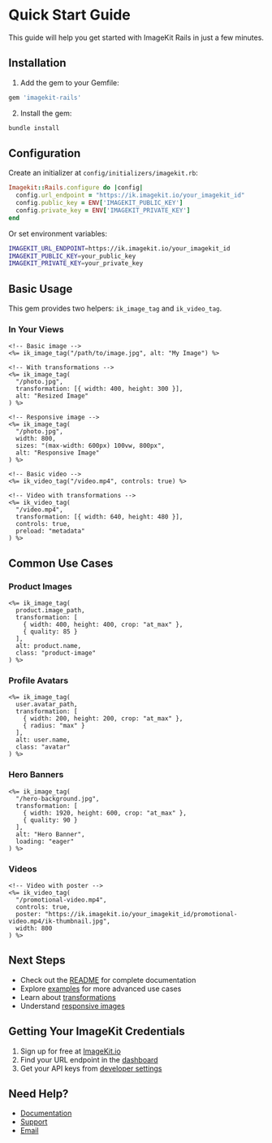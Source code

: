 # Quick Start Guide

This guide will help you get started with ImageKit Rails in just a few minutes.

## Installation

1. Add the gem to your Gemfile:

```ruby
gem 'imagekit-rails'
```

2. Install the gem:

```bash
bundle install
```

## Configuration

Create an initializer at `config/initializers/imagekit.rb`:

```ruby
Imagekit::Rails.configure do |config|
  config.url_endpoint = "https://ik.imagekit.io/your_imagekit_id"
  config.public_key = ENV['IMAGEKIT_PUBLIC_KEY']
  config.private_key = ENV['IMAGEKIT_PRIVATE_KEY']
end
```

Or set environment variables:

```bash
IMAGEKIT_URL_ENDPOINT=https://ik.imagekit.io/your_imagekit_id
IMAGEKIT_PUBLIC_KEY=your_public_key
IMAGEKIT_PRIVATE_KEY=your_private_key
```

## Basic Usage

This gem provides two helpers: `ik_image_tag` and `ik_video_tag`.

### In Your Views

```erb
<!-- Basic image -->
<%= ik_image_tag("/path/to/image.jpg", alt: "My Image") %>

<!-- With transformations -->
<%= ik_image_tag(
  "/photo.jpg",
  transformation: [{ width: 400, height: 300 }],
  alt: "Resized Image"
) %>

<!-- Responsive image -->
<%= ik_image_tag(
  "/photo.jpg",
  width: 800,
  sizes: "(max-width: 600px) 100vw, 800px",
  alt: "Responsive Image"
) %>

<!-- Basic video -->
<%= ik_video_tag("/video.mp4", controls: true) %>

<!-- Video with transformations -->
<%= ik_video_tag(
  "/video.mp4",
  transformation: [{ width: 640, height: 480 }],
  controls: true,
  preload: "metadata"
) %>
```

## Common Use Cases

### Product Images

```erb
<%= ik_image_tag(
  product.image_path,
  transformation: [
    { width: 400, height: 400, crop: "at_max" },
    { quality: 85 }
  ],
  alt: product.name,
  class: "product-image"
) %>
```

### Profile Avatars

```erb
<%= ik_image_tag(
  user.avatar_path,
  transformation: [
    { width: 200, height: 200, crop: "at_max" },
    { radius: "max" }
  ],
  alt: user.name,
  class: "avatar"
) %>
```

### Hero Banners

```erb
<%= ik_image_tag(
  "/hero-background.jpg",
  transformation: [
    { width: 1920, height: 600, crop: "at_max" },
    { quality: 90 }
  ],
  alt: "Hero Banner",
  loading: "eager"
) %>
```

### Videos

```erb
<!-- Video with poster -->
<%= ik_video_tag(
  "/promotional-video.mp4",
  controls: true,
  poster: "https://ik.imagekit.io/your_imagekit_id/promotional-video.mp4/ik-thumbnail.jpg",
  width: 800
) %>
```

## Next Steps

- Check out the [README](README.md) for complete documentation
- Explore [examples](examples/) for more advanced use cases
- Learn about [transformations](https://imagekit.io/docs/transformations)
- Understand [responsive images](https://imagekit.io/docs/responsive-images)

## Getting Your ImageKit Credentials

1. Sign up for free at [ImageKit.io](https://imagekit.io)
2. Find your URL endpoint in the [dashboard](https://imagekit.io/dashboard/url-endpoints)
3. Get your API keys from [developer settings](https://imagekit.io/dashboard/developer/api-keys)

## Need Help?

- [Documentation](https://imagekit.io/docs)
- [Support](https://imagekit.io/support)
- [Email](mailto:support@imagekit.io)
